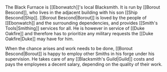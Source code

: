 The Black Furnace is [[Ebonwatch]]'s local Blacksmith. It is run by [[Borout Bescond]], who lives in the adjacent building with his son [[Ship Bescond|Ship]]. [[Borout Bescond|Borout]] is loved by the people of [[Ebonwatch]] and the surrounding dependencies, and provides [[Smith's Tools|Smithing]] services for all. He is however in service of [[Duke Oakfire]] and therefore has to prioritize any military requests the [[Duke Oakfire|Duke]] may have for him.

When the chance arises and work needs to be done, [[Borout Bescond|Borout]] is happy to employ other Smiths in his forge under his supervision. He takes care of any [[Blacksmith's Guild|Guild]] costs and pays the employees a decent salary, depending on the quality of their work.